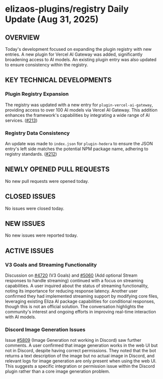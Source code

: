 # elizaos-plugins/registry Daily Update (Aug 31, 2025)
## OVERVIEW 
Today's development focused on expanding the plugin registry with new entries. A new plugin for Vercel AI Gateway was added, significantly broadening access to AI models. An existing plugin entry was also updated to ensure consistency within the registry.

## KEY TECHNICAL DEVELOPMENTS

### Plugin Registry Expansion
The registry was updated with a new entry for `plugin-vercel-ai-gateway`, providing access to over 100 AI models via Vercel AI Gateway. This addition enhances the framework's capabilities by integrating a wide range of AI services. ([#213](https://github.com/elizaos-plugins/registry/pull/213))

### Registry Data Consistency
An update was made to `index.json` for `plugin-hedera` to ensure the JSON entry's left side matches the potential NPM package name, adhering to registry standards. ([#212](https://github.com/elizaos-plugins/registry/pull/212))

## NEWLY OPENED PULL REQUESTS
No new pull requests were opened today.

## CLOSED ISSUES
No issues were closed today.

## NEW ISSUES
No new issues were reported today.

## ACTIVE ISSUES

### V3 Goals and Streaming Functionality
Discussion on [#4720](https://github.com/elizaos-plugins/registry/issues/4720) (V3 Goals) and [#5060](https://github.com/elizaos-plugins/registry/issues/5060) (Add optional Stream responses to handle streaming) continued with a focus on streaming capabilities. A user inquired about the status of streaming functionality, noting its importance for reducing response latency. Another user confirmed they had implemented streaming support by modifying core files, leveraging existing Eliza AI package capabilities for conditional responses, though this is not an official solution. The conversation highlights the community's interest and ongoing efforts in improving real-time interaction with AI models.

### Discord Image Generation Issues
Issue [#5809](https://github.com/elizaos-plugins/registry/issues/5809) (Image Generation not working in Discord) saw further comments. A user confirmed that image generation works in the web UI but not in Discord, despite having correct permissions. They noted that the bot returns a text description of the image but no actual image in Discord, and relevant logs for image generation are only present when using the web UI. This suggests a specific integration or permission issue within the Discord plugin rather than a core image generation problem.
